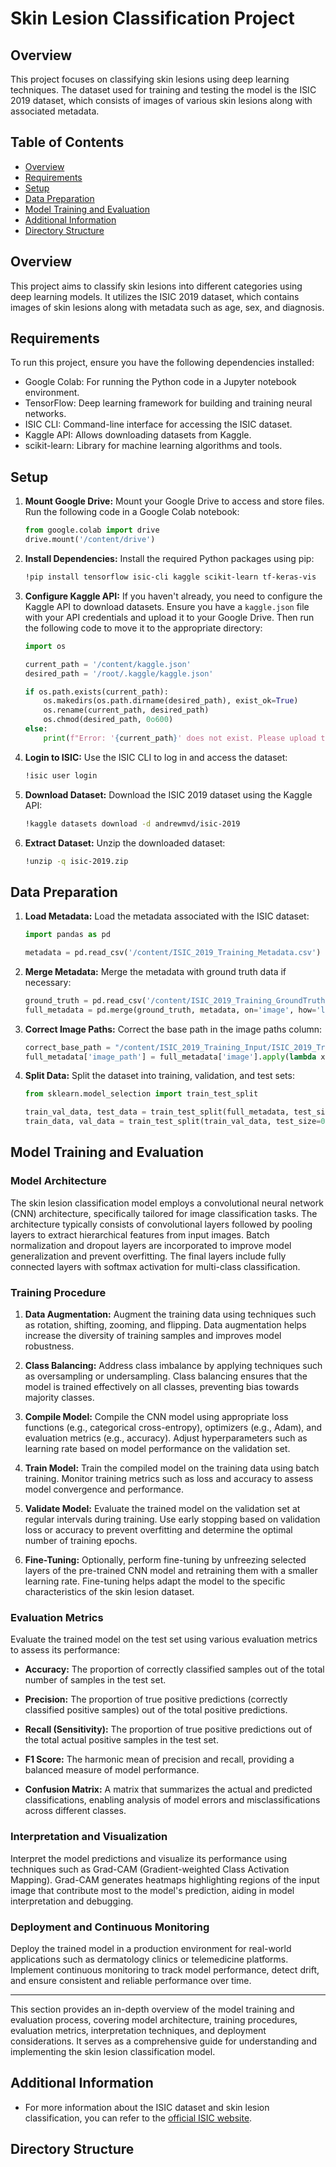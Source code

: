 # Skin Lesion Classification Project

## Overview

This project focuses on classifying skin lesions using deep learning techniques. The dataset used for training and testing the model is the ISIC 2019 dataset, which consists of images of various skin lesions along with associated metadata.

## Table of Contents

- [Overview](#overview)
- [Requirements](#requirements)
- [Setup](#setup)
- [Data Preparation](#data-preparation)
- [Model Training and Evaluation](#model-training-and-evaluation)
- [Additional Information](#additional-information)
- [Directory Structure](#Directory-Structure)

## Overview

This project aims to classify skin lesions into different categories using deep learning models. It utilizes the ISIC 2019 dataset, which contains images of skin lesions along with metadata such as age, sex, and diagnosis.

## Requirements

To run this project, ensure you have the following dependencies installed:

- Google Colab: For running the Python code in a Jupyter notebook environment.
- TensorFlow: Deep learning framework for building and training neural networks.
- ISIC CLI: Command-line interface for accessing the ISIC dataset.
- Kaggle API: Allows downloading datasets from Kaggle.
- scikit-learn: Library for machine learning algorithms and tools.

## Setup

1. **Mount Google Drive:** Mount your Google Drive to access and store files. Run the following code in a Google Colab notebook:

    ```python
    from google.colab import drive
    drive.mount('/content/drive')
    ```

2. **Install Dependencies:** Install the required Python packages using pip:

    ```bash
    !pip install tensorflow isic-cli kaggle scikit-learn tf-keras-vis
    ```

3. **Configure Kaggle API:** If you haven't already, you need to configure the Kaggle API to download datasets. Ensure you have a `kaggle.json` file with your API credentials and upload it to your Google Drive. Then run the following code to move it to the appropriate directory:

    ```python
    import os

    current_path = '/content/kaggle.json'
    desired_path = '/root/.kaggle/kaggle.json'

    if os.path.exists(current_path):
        os.makedirs(os.path.dirname(desired_path), exist_ok=True)
        os.rename(current_path, desired_path)
        os.chmod(desired_path, 0o600)
    else:
        print(f"Error: '{current_path}' does not exist. Please upload the file.")
    ```

4. **Login to ISIC:** Use the ISIC CLI to log in and access the dataset:

    ```bash
    !isic user login
    ```

5. **Download Dataset:** Download the ISIC 2019 dataset using the Kaggle API:

    ```bash
    !kaggle datasets download -d andrewmvd/isic-2019
    ```

6. **Extract Dataset:** Unzip the downloaded dataset:

    ```bash
    !unzip -q isic-2019.zip
    ```

## Data Preparation

1. **Load Metadata:** Load the metadata associated with the ISIC dataset:

    ```python
    import pandas as pd

    metadata = pd.read_csv('/content/ISIC_2019_Training_Metadata.csv')
    ```

2. **Merge Metadata:** Merge the metadata with ground truth data if necessary:

    ```python
    ground_truth = pd.read_csv('/content/ISIC_2019_Training_GroundTruth.csv')
    full_metadata = pd.merge(ground_truth, metadata, on='image', how='left')
    ```

3. **Correct Image Paths:** Correct the base path in the image paths column:

    ```python
    correct_base_path = "/content/ISIC_2019_Training_Input/ISIC_2019_Training_Input"
    full_metadata['image_path'] = full_metadata['image'].apply(lambda x: f"{correct_base_path}/{x}.jpg")
    ```

4. **Split Data:** Split the dataset into training, validation, and test sets:

    ```python
    from sklearn.model_selection import train_test_split

    train_val_data, test_data = train_test_split(full_metadata, test_size=0.1, random_state=42)
    train_data, val_data = train_test_split(train_val_data, test_size=0.1, random_state=42)
    ```

## Model Training and Evaluation

### Model Architecture

The skin lesion classification model employs a convolutional neural network (CNN) architecture, specifically tailored for image classification tasks. The architecture typically consists of convolutional layers followed by pooling layers to extract hierarchical features from input images. Batch normalization and dropout layers are incorporated to improve model generalization and prevent overfitting. The final layers include fully connected layers with softmax activation for multi-class classification.

### Training Procedure

1. **Data Augmentation:** Augment the training data using techniques such as rotation, shifting, zooming, and flipping. Data augmentation helps increase the diversity of training samples and improves model robustness.
   
2. **Class Balancing:** Address class imbalance by applying techniques such as oversampling or undersampling. Class balancing ensures that the model is trained effectively on all classes, preventing bias towards majority classes.

3. **Compile Model:** Compile the CNN model using appropriate loss functions (e.g., categorical cross-entropy), optimizers (e.g., Adam), and evaluation metrics (e.g., accuracy). Adjust hyperparameters such as learning rate based on model performance on the validation set.

4. **Train Model:** Train the compiled model on the training data using batch training. Monitor training metrics such as loss and accuracy to assess model convergence and performance.

5. **Validate Model:** Evaluate the trained model on the validation set at regular intervals during training. Use early stopping based on validation loss or accuracy to prevent overfitting and determine the optimal number of training epochs.

6. **Fine-Tuning:** Optionally, perform fine-tuning by unfreezing selected layers of the pre-trained CNN model and retraining them with a smaller learning rate. Fine-tuning helps adapt the model to the specific characteristics of the skin lesion dataset.

### Evaluation Metrics

Evaluate the trained model on the test set using various evaluation metrics to assess its performance:

- **Accuracy:** The proportion of correctly classified samples out of the total number of samples in the test set.
  
- **Precision:** The proportion of true positive predictions (correctly classified positive samples) out of the total positive predictions.

- **Recall (Sensitivity):** The proportion of true positive predictions out of the total actual positive samples in the test set.

- **F1 Score:** The harmonic mean of precision and recall, providing a balanced measure of model performance.

- **Confusion Matrix:** A matrix that summarizes the actual and predicted classifications, enabling analysis of model errors and misclassifications across different classes.

### Interpretation and Visualization

Interpret the model predictions and visualize its performance using techniques such as Grad-CAM (Gradient-weighted Class Activation Mapping). Grad-CAM generates heatmaps highlighting regions of the input image that contribute most to the model's prediction, aiding in model interpretation and debugging.

### Deployment and Continuous Monitoring

Deploy the trained model in a production environment for real-world applications such as dermatology clinics or telemedicine platforms. Implement continuous monitoring to track model performance, detect drift, and ensure consistent and reliable performance over time.

---

This section provides an in-depth overview of the model training and evaluation process, covering model architecture, training procedures, evaluation metrics, interpretation techniques, and deployment considerations. It serves as a comprehensive guide for understanding and implementing the skin lesion classification model.


## Additional Information

- For more information about the ISIC dataset and skin lesion classification, you can refer to the [official ISIC website](https://www.isic-archive.com/#!/topWithHeader/onlyHeaderTop/gallery).


## Directory Structure
